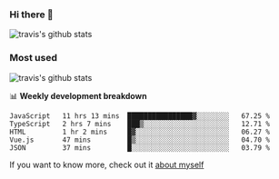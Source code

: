 ### Hi there 👋

<!--
**HondryTravis/HondryTravis** is a ✨ _special_ ✨ repository because its `README.md` (this file) appears on your GitHub profile.

Here are some ideas to get you started:

- 🔭 I’m currently working on ...
- 🌱 I’m currently learning ...
- 👯 I’m looking to collaborate on ...
- 🤔 I’m looking for help with ...
- 💬 Ask me about ...
- 📫 How to reach me: ...
- 😄 Pronouns: ...
- ⚡ Fun fact: ...
-->

![travis's github stats](https://github-readme-stats.vercel.app/api?username=HondryTravis&hide_title=true&hide=stars)
### Most used
![travis's github stats](https://github-readme-stats.anuraghazra1.vercel.app/api/top-langs/?username=HondryTravis&layout=compact&hide_title=true)

📊 **Weekly development breakdown**

<!--START_SECTION:waka-->
```text
JavaScript   11 hrs 13 mins  ████████████████▓░░░░░░░░   67.25 % 
TypeScript   2 hrs 7 mins    ███▒░░░░░░░░░░░░░░░░░░░░░   12.71 % 
HTML         1 hr 2 mins     █▓░░░░░░░░░░░░░░░░░░░░░░░   06.27 % 
Vue.js       47 mins         █▒░░░░░░░░░░░░░░░░░░░░░░░   04.70 % 
JSON         37 mins         █░░░░░░░░░░░░░░░░░░░░░░░░   03.79 % 
```
<!--END_SECTION:waka-->

If you want to know more, check out it [about myself](https://hondrytravis.github.io/)
